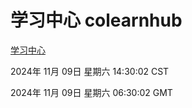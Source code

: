 # 学习中心 colearnhub
[学习中心](http://219.139.199.88:56308/colearnhub/)

2024年 11月 09日 星期六 14:30:02 CST

2024年 11月 09日 星期六 06:30:02 GMT
